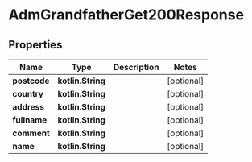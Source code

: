 
# AdmGrandfatherGet200Response

## Properties
Name | Type | Description | Notes
------------ | ------------- | ------------- | -------------
**postcode** | **kotlin.String** |  |  [optional]
**country** | **kotlin.String** |  |  [optional]
**address** | **kotlin.String** |  |  [optional]
**fullname** | **kotlin.String** |  |  [optional]
**comment** | **kotlin.String** |  |  [optional]
**name** | **kotlin.String** |  |  [optional]



